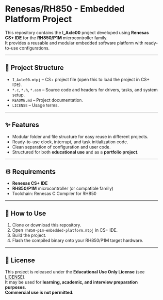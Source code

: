 # Renesas/RH850 - Embedded Platform Project

This repository contains the **I_Axle00** project developed using **Renesas CS+ IDE** for the **RH850/P1M** microcontroller family.  
It provides a reusable and modular embedded software platform with ready-to-use configurations.

---

## 📂 Project Structure
- `I_Axle00.mtpj` – CS+ project file (open this to load the project in CS+ IDE).
- `*.c`, `*.h`, `*.asm` – Source code and headers for drivers, tasks, and system setup.
- `README.md` – Project documentation.
- `LICENSE` – Usage terms.

---

## ✨ Features
- Modular folder and file structure for easy reuse in different projects.
- Ready-to-use clock, interrupt, and task initialization code.
- Clean separation of configuration and user code.
- Structured for both **educational use** and as a **portfolio project**.

---

## ⚙️ Requirements
- **Renesas CS+ IDE**  
- **RH850/P1M** microcontroller (or compatible family)  
- Toolchain: Renesas C Compiler for RH850  

---

## 🚀 How to Use
1. Clone or download this repository.
2. Open `rh850-p1m-embedded-platform.mtpj` in CS+ IDE.
3. Build the project.
4. Flash the compiled binary onto your RH850/P1M target hardware.

---

## 📜 License
This project is released under the **Educational Use Only License** (see [LICENSE](License)).  
It may be used for **learning, academic, and interview preparation purposes**.  
**Commercial use is not permitted.**



